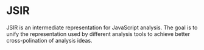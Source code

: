 JSIR
====

JSIR is an intermediate representation for JavaScript analysis. The goal is to unify the representation used by different analysis tools to achieve better cross-polination of analysis ideas.
